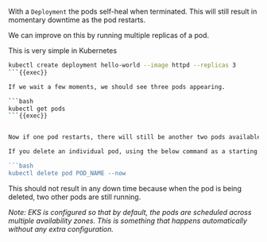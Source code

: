 
With a `Deployment` the pods self-heal when terminated. This will still result in momentary downtime as the pod restarts.

We can improve on this by running multiple replicas of a pod.

This is very simple in Kubernetes

```bash
kubectl create deployment hello-world --image httpd --replicas 3
```{{exec}}

If we wait a few moments, we should see three pods appearing.

```bash
kubectl get pods
```{{exec}}


Now if one pod restarts, there will still be another two pods available to serve requests.

If you delete an individual pod, using the below command as a starting point, you'll notice that they self-heal and we will have either two or three pods running at all times

```bash
kubectl delete pod POD_NAME --now
```

This should not result in any down time because when the pod is being deleted, two other pods are still running.

*Note: EKS is configured so that by default, the pods are scheduled across multiple availability zones. This is something that happens automatically without any extra configuration.*